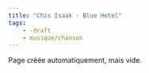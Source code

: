 ```yaml
---
title: "Chis Isaak - Blue Hotel"
tags:
    - -draft
    - musique/chanson
---
```


Page créée automatiquement, mais vide.
